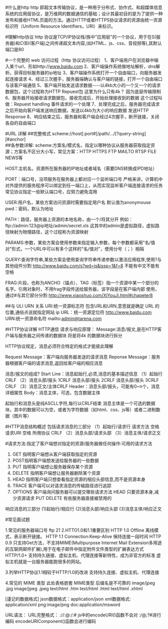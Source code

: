 #什么是http
http 即超文本传输协议，是一种用于分布式、协作式、和超媒体信息系统的应用层协议，是万维网的数据通信的基础；设计其最初目的是为了提供一种发布和接收HTML页面的方法。通过HTTP或者HTTPS协议请求的资源由统一资源标识符（Uniform Resource Identifiers，URI）来标识。

#理解http协议
http 协议是TCP/IP协议栈/族中"应用层"的一个协议，用于在S(服务器)和C(B)(客户端)之间传递超文本内容,(如HTML、js、css、音视频等),其默认端口是80

#一个完整的 web 访问过程（http 协议访问过程）
1、客户端用户在浏览器中输入某个url，形如http://www.baidu.com 
2、客户端操作系统做地址解析，dns解析。获得目标服务器的ip地址 
3、客户端操作系统打开一个自由端口，向服务器发起连接请求 
4、经过三次握手，服务器端确认与客户端的链接，打开一个自由端口与该客户端通信 
5、客户端开始发送请求数据----以4kb大小的一个又一个的请求数据包，这个过程称为HTTP Repuest包 
      这里为什么只有4k？ 因为底层传输限制 
6、服务器开始接收请求数据包，接收完成后，开始处理接收到的数据 
      这个过程叫做：Repuest handling 事件请求的一个处理 
7、处理完成之后，服务器完成请求之后开始向客户端发送响应数据，发送以4kb为大小的响应数据 
      发送HTTP Response 
8、响应结束之后，服务器和客户端会经过4次握手，断开链接，关闭各自的自由端口



#URL 详解
##完整格式
  scheme://host[:port#]/path/.../[?query-string][#anchor]   
##各参数详解:
scheme:方案名/模式名，指定以哪种协议从服务器获取指定资源；方案名不区分大小写，常见方案：HTTP HTTPS FTP MAILTO RTSP FILE NEWS等

HOST:主机名，资源所在服务器的IP地址或者域名（需要DNS转换成IPD地址）

PORT：端口号，没项服务在服务器上都对应一个监听端口号
严格来讲，计算机中对外提供的服务程序可以绑定到任一端口上，从而实现监听客户端连接请求的任务 
常见协议指定一些默认端口号，应努力避免混用

USER:用户名，某些方案访问资源时需要指定用户名 默认值为anonymouse 
pwd：密码，默认为地址 

PATH：路径，服务器上资源的本地名称，由一个/将其分开 
例如：ftp://admin:123@ip地址/admin/secret.xls 这其中的admin是虚拟路径，虚拟路径映射为物理路径，这个过程称为资源映射

PARAMS:参数，某些方案会使用参数来指定输入参数，每个参数都采用"名/值对"形式，一个URL中可以有多个这样的"名/值对"，使用分号（；）相隔

QUERY:查询字符串,某些方案会使用查询字符串传递参数以激活应用程序,使用?与其他组件分割 
http://www.baidu.com/s?wd=js&issp=1&f=8 不能有中文不能有空格

FRAG:片段，也称为ANCHO（锚点）、TAG（标签）指一个资源中某一个部分的名字。引用对象时，不用frag字段传送给服务器，该字段是在客户端内部 
使用，通过#与其它部分分割 
http://www.xiaoshuo.com/XiYouJi.html#chapeter8

##与 ULI URN 关系
URI:统一资源标志符 包含URL和URN,意思就是确定 URL 的位置,通俗点说就指定网站 ip 
URL：统一资源定位符 http://www.baidu.com 
URN:统一资源命名符 mailto:admin@tarena.com


#HTTP协议详解
  HTTP通信
请求与响应原理：
Message:消息/报文,是在HTTP客户端与服务器之间传递的数据块 将是将4k 的数据块进行拆分

HTTP协议规定，消息必须符合特定的格式才能彼此理解

Request Message：客户端向服务器发送的请求消息 
Reponse Message：服务器根据客户端的请求消息,返回给客户端的相应消息

消息/报文的组成?
Start Line：消息起始行,必须,消息的基本描述信息
（1）起始行 CRLF 
（2）消息头部/报头 1CRLF 
消息头部/报头 2CRLF 
消息头部/报头 3CRLF 
CRLF 
（3）消息正文/主体CRLF 
Header：消息头部/报头，可能有0~n个，消息详细属性 
Body：消息主体，可选，包含数据主体

起始行和消息头是纯ASCLL字符,每行以CRLF结束 
消息主体是一个可选的数据块，其中的数据可以为空，或者为字符数据（如html、css、js等）或者二进制数据（图片等）

#HTTP消息结构概述
包括请求消息的三部分
（1）起始行/请求行
请求方法 空格 请求URI 空格 所用协议 CRLF
（2）消息头部/请求头部
（3）消息主体/请求正文

#请求方法:指定了客户端想对指定的资源/服务器做任何操作:可用的请求方法
1) GET 指明客户端想从客户端获取指定的资源
2) POST指明客户端想发送给服务器的一些数据
3) PUT 指明客户端想让服务器保存某个资源
4) DELETE 指明客户端想让服务器删除某个资源
5) HEAD 指明客户端只想查看指定资源的相应头部信息,而不是资源本身
6) TRACE 客户端可以对请求消息的传输路径进行追踪
7) OPTIONS 客户端询问服务器可以提交哪些请求方法 
HEAD 只要资源本身,减少资源请求
PUT DELETE 有些服务器直接被禁用的

响应消息的三部分
(1)起始行/相应行
(2)消息头部/响应头部
(3)消息主体/响应正文
















#常见面试题


 1.常见的服务器端口号
  ftp 21
  2.HTTO1.0和1.1重要区别
    HTTP 1.0 Offline 离线模式，表示断开链接。
    HTTP 1.1 Connection:Keep-Alive 保持连接一段时间
    HTTP 0.9 只支持Get方法，不支持MIME(Multipurpose Internet Mail Extension多用途的互联网邮件扩展),用于在电子邮件中指定附件文件类型的扩展表达方式 
    HTTP/1.0+ 支持持久链接、虚拟主机、代理连接等新特性，成为非官方的标准
    虚拟主机就是一台服务器能跑很多的网站。

   3.列举HTTP协议1.1相较于HTTP/1.0的改进
    支持持久连接、虚拟主机、代理连接

   4.常见的 MIME 类型
    此处表格嵌套
    MIME类型 后缀名是不可靠的 
    image/jpeg .jpg
    image/jpeg .jpeg
    text/html .htm
    text/html .html
    text/html .xhtml
    
   [谨记的数据格式]
    json数据格式：application/json
    xml数据格式: application/xml
    png:image/png
    doc:application/msword
    
    
    
URL语法：
URL完整格式：
://:@:/:# 
js中的encodeURI()函数不会对 :/@;?#进行编码
encodeURIComponent()函数会进行编码

